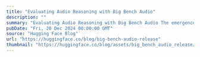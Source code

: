 ```yaml
---
title: "Evaluating Audio Reasoning with Big Bench Audio"
description: ""
summary: "Evaluating Audio Reasoning with Big Bench Audio The emergence of native Speech to Speech models offe..."
pubDate: "Fri, 20 Dec 2024 00:00:00 GMT"
source: "Hugging Face Blog"
url: "https://huggingface.co/blog/big-bench-audio-release"
thumbnail: "https://huggingface.co/blog/assets/big_bench_audio_release/big-bench-audio-thumbnail.png"
---
```


